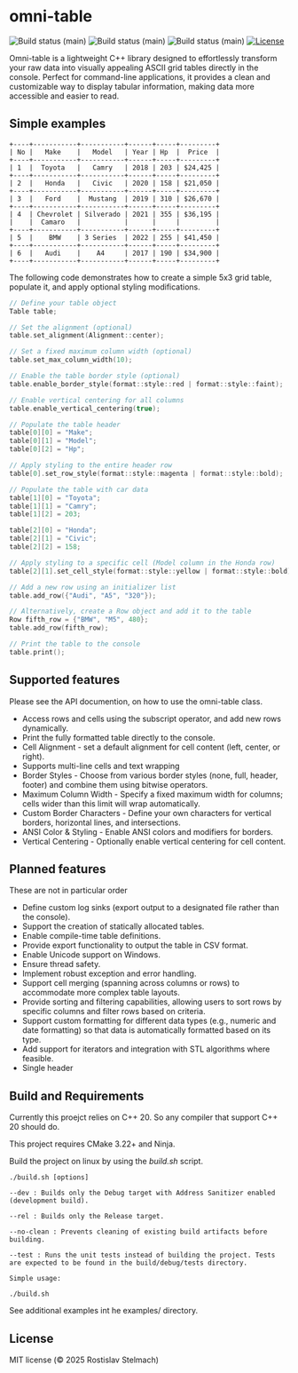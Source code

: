 omni-table
===========
![Build status (main)](https://github.com/stelro/omni-table/actions/workflows/linux_ubuntu.yml/badge.svg)
![Build status (main)](https://github.com/stelro/omni-table/actions/workflows/macos-latest.yml/badge.svg)
![Build status (main)](https://github.com/stelro/omni-table/actions/workflows/windows_latest.yml/badge.svg)
[![License](http://img.shields.io/:license-mit-blue.svg)](http://doge.mit-license.org)


Omni-table is a lightweight C++ library designed to effortlessly transform 
your raw data into visually appealing ASCII grid tables directly in the console. 
Perfect for command-line applications, it provides a clean and customizable 
way to display tabular information, making data more accessible and easier to read.


Simple examples
---------------

```
+----+-----------+-----------+------+-----+---------+
| No |   Make    |   Model   | Year | Hp  |  Price  |
+----+-----------+-----------+------+-----+---------+
| 1  |  Toyota   |   Camry   | 2018 | 203 | $24,425 |
+----+-----------+-----------+------+-----+---------+
| 2  |   Honda   |   Civic   | 2020 | 158 | $21,050 |
+----+-----------+-----------+------+-----+---------+
| 3  |   Ford    |  Mustang  | 2019 | 310 | $26,670 |
+----+-----------+-----------+------+-----+---------+
| 4  | Chevrolet | Silverado | 2021 | 355 | $36,195 |
|    |  Camaro   |           |      |     |         |
+----+-----------+-----------+------+-----+---------+
| 5  |    BMW    | 3 Series  | 2022 | 255 | $41,450 |
+----+-----------+-----------+------+-----+---------+
| 6  |   Audi    |    A4     | 2017 | 190 | $34,900 |
+----+-----------+-----------+------+-----+---------+
```
The following code demonstrates how to create a simple 5x3 grid table, populate it, and apply optional styling modifications.

```c++
// Define your table object
Table table;

// Set the alignment (optional)
table.set_alignment(Alignment::center);

// Set a fixed maximum column width (optional)
table.set_max_column_width(10);

// Enable the table border style (optional)
table.enable_border_style(format::style::red | format::style::faint);

// Enable vertical centering for all columns
table.enable_vertical_centering(true);

// Populate the table header
table[0][0] = "Make";
table[0][1] = "Model";
table[0][2] = "Hp";

// Apply styling to the entire header row
table[0].set_row_style(format::style::magenta | format::style::bold);

// Populate the table with car data
table[1][0] = "Toyota";
table[1][1] = "Camry";
table[1][2] = 203;

table[2][0] = "Honda";
table[2][1] = "Civic";
table[2][2] = 158;

// Apply styling to a specific cell (Model column in the Honda row)
table[2][1].set_cell_style(format::style::yellow | format::style::bold);

// Add a new row using an initializer list
table.add_row({"Audi", "A5", "320"});

// Alternatively, create a Row object and add it to the table
Row fifth_row = {"BMW", "M5", 480};
table.add_row(fifth_row);

// Print the table to the console
table.print();

```

Supported features
------

Please see the API documention, on how to use the omni-table class.

* Access rows and cells using the subscript operator, and add new rows dynamically.
* Print the fully formatted table directly to the console.
* Cell Alignment - set a default alignment for cell content (left, center, or right).
* Supports multi-line cells and text wrapping
* Border Styles - Choose from various border styles (none, full, header, footer) and combine them using bitwise operators.
* Maximum Column Width - Specify a fixed maximum width for columns; cells wider than this limit will wrap automatically.
* Custom Border Characters - Define your own characters for vertical borders, horizontal lines, and intersections.
* ANSI Color & Styling - Enable ANSI colors and modifiers for borders.
* Vertical Centering - Optionally enable vertical centering for cell content.

Planned features
-------

These are not in particular order

* Define custom log sinks (export output to a designated file rather than the console).
* Support the creation of statically allocated tables.
* Enable compile-time table definitions.
* Provide export functionality to output the table in CSV format.
* Enable Unicode support on Windows.
* Ensure thread safety.
* Implement robust exception and error handling.
* Support cell merging (spanning across columns or rows) to accommodate more complex table layouts.
* Provide sorting and filtering capabilities, allowing users to sort rows by specific columns and filter rows based on criteria.
* Support custom formatting for different data types (e.g., numeric and date formatting) so that data is automatically formatted based on its type.
* Add support for iterators and integration with STL algorithms where feasible.
* Single header

Build and Requirements
-------
Currently this proejct relies on C++ 20. So any compiler that support C++ 20 should do.

This project requires CMake 3.22+ and Ninja.

Build the project on linux by using the *build.sh* script.

```
./build.sh [options]

--dev : Builds only the Debug target with Address Sanitizer enabled (development build).

--rel : Builds only the Release target.

--no-clean : Prevents cleaning of existing build artifacts before building.

--test : Runs the unit tests instead of building the project. Tests are expected to be found in the build/debug/tests directory.

Simple usage:

./build.sh 

```

See additional examples int he examples/ directory.

License
-------

MIT license (© 2025 Rostislav Stelmach)


